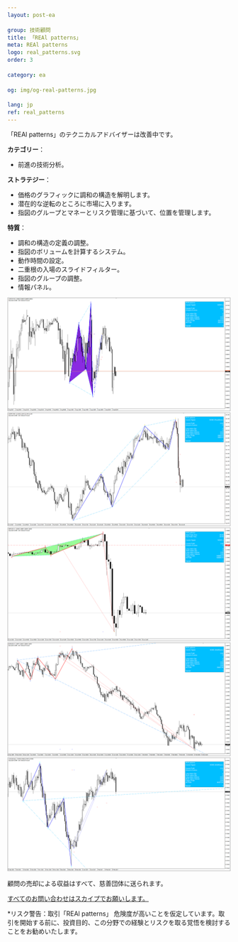 ```yaml
---
layout: post-ea

group: 技術顧問
title: 「REAl patterns」
meta: REAl patterns
logo: real_patterns.svg
order: 3

category: ea

og: img/og-real-patterns.jpg

lang: jp
ref: real_patterns
---
```


「REAl patterns」のテクニカルアドバイザーは改善中です。


**カテゴリー**：
  - 前進の技術分析。

**ストラテジー**：
  - 価格のグラフィックに調和の構造を解明します。
  - 潜在的な逆転のところに市場に入ります。
  - 指図のグループとマネーとリスク管理に基づいて、位置を管理します。

**特質**：
  - 調和の構造の定義の調整。
  - 指図のボリュームを計算するシステム。
  - 動作時間の設定。
  - 二重根の入場のスライドフィルター。
  - 指図のグループの調整。
  - 情報パネル。

<a data-fancybox="gallery" href="/img/ea/en/ENG - USDCHF M15 (2017).png"><img src="/img/ea/en/ENG - USDCHF M15 (2017).png" alt=""></a>
<a data-fancybox="gallery" href="/img/ea/en/ENG - USDJPY M30 (2017).png"><img src="/img/ea/en/ENG - USDJPY M30 (2017).png" alt=""></a>
<a data-fancybox="gallery" href="/img/ea/en/ENG - GBPUSD H1 (2016).png"><img src="/img/ea/en/ENG - GBPUSD H1 (2016).png" alt=""></a>
<a data-fancybox="gallery" href="/img/ea/en/ENG - EURUSD H4 (2010).png"><img src="/img/ea/en/ENG - EURUSD H4 (2010).png" alt=""></a>
<a data-fancybox="gallery" href="/img/ea/en/ENG - AUDUSD D1 (2016-2017).png"><img src="/img/ea/en/ENG - AUDUSD D1 (2016-2017).png" alt=""></a>

顧問の売却による収益はすべて、慈善団体に送られます。

<a href="skype:chutkoy89?chat" target="_blank">すべてのお問い合わせはスカイプでお願いします。</a>

*リスク警告：取引「REAl patterns」 危険度が高いことを仮定しています。取引を開始する前に、投資目的、この分野での経験とリスクを取る覚悟を検討することをお勧めいたします。
